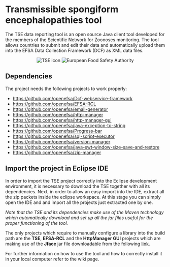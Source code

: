 # Transmissible spongiform encephalopathies tool
The TSE data reporting tool is an open source Java client tool developed for the members of the Scientific Network for Zoonoses monitoring. The tool allows countries to submit and edit their data and automatically upload them into the EFSA Data Collection Framework (DCF) as XML data files.

<p align="center">
    <img src="icons/app-icon.png" alt="TSE icon"/>
    <img src="http://www.efsa.europa.eu/profiles/efsa/themes/responsive_efsa/logo.png" alt="European Food Safety Authority"/>
</p>

## Dependencies
The project needs the following projects to work properly:
* https://github.com/openefsa/Dcf-webservice-framework
* https://github.com/openefsa/EFSA-RCL
* https://github.com/openefsa/email-generator
* https://github.com/openefsa/http-manager
* https://github.com/openefsa/http-manager-gui
* https://github.com/openefsa/java-exception-to-string
* https://github.com/openefsa/Progress-bar
* https://github.com/openefsa/sql-script-executor
* https://github.com/openefsa/version-manager
* https://github.com/openefsa/java-swt-window-size-save-and-restore
* https://github.com/openefsa/zip-manager

## Import the project in Eclipse IDE
In order to import the TSE project correctly into the Eclipse development environment, it is necessary to download the TSE together with all its dependencies. Next, in order to allow an easy import into the IDE, extract all the zip packets inside the eclipse workspace. 
At this stage you can simply open the IDE and and import all the projects just extracted one by one.

_Note that the TSE and its dependencies make use of the Maven technology which automatically download and set up all the jar files useful for the proper functioning of the tool._

The only projects which require to manually configure a library into the build path are the **TSE**, **EFSA-RCL** and the **HttpManager GUI** projects which are making use of the **Jface** jar file downloadable from the following [link](http://www.java2s.com/Code/JarDownload/org.eclipse/org.eclipse.jface-3.8.jar.zip).

For further information on how to use the tool and how to correctly install it in your local computer refer to the wiki page.

